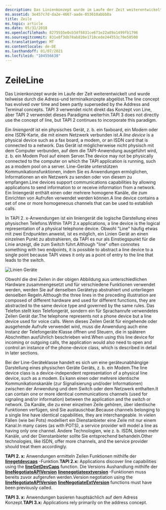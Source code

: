 ```yaml
---
description: Das Linienkonzept wurde im Laufe der Zeit weiterentwickelt und wurde teilweise durch die Adress-und terminalkonzepte abgelöst. TAPI 3 verwendet nicht direkt das Konzept von Line, aber TAPI 2 verwendet dieses Paradigma weiterhin.
ms.assetid: 3e457c7d-da2e-4667-aade-053610abbb8a
title: Zeile
ms.topic: article
ms.date: 05/31/2018
ms.openlocfilehash: 8275555e0cb34f5831ce671e22a89a1499fb1796
ms.sourcegitcommit: 831e8f3db78ab820e1710cede244553c70e50500
ms.translationtype: MT
ms.contentlocale: de-DE
ms.lasthandoff: 01/07/2021
ms.locfileid: "104556638"
---
```

# <a name="line"></a><span data-ttu-id="acbe4-104">Zeile</span><span class="sxs-lookup"><span data-stu-id="acbe4-104">Line</span></span>

<span data-ttu-id="acbe4-105">Das Linienkonzept wurde im Laufe der Zeit weiterentwickelt und wurde teilweise durch die Adress-und terminalkonzepte abgelöst.</span><span class="sxs-lookup"><span data-stu-id="acbe4-105">The line concept has evolved over time and been partly superseded by the Address and Terminal concepts.</span></span> <span data-ttu-id="acbe4-106">TAPI 3 verwendet nicht direkt das Konzept von Line, aber TAPI 2 verwendet dieses Paradigma weiterhin.</span><span class="sxs-lookup"><span data-stu-id="acbe4-106">TAPI 3 does not directly use the concept of line, but TAPI 2 continues to incorporate this paradigm.</span></span>

<span data-ttu-id="acbe4-107">Ein *liniengerät* ist ein physisches Gerät, z. b. ein faxboard, ein Modem oder eine ISDN-Karte, die mit einem Netzwerk verbunden ist.</span><span class="sxs-lookup"><span data-stu-id="acbe4-107">A *line device* is a physical device such as a fax board, a modem, or an ISDN card that is connected to a network.</span></span> <span data-ttu-id="acbe4-108">Das Gerät ist möglicherweise nicht physisch mit dem Computer verbunden, auf dem die TAPI-Anwendung ausgeführt wird, z. b. ein Modem Pool auf einem Server.</span><span class="sxs-lookup"><span data-stu-id="acbe4-108">The device may not be physically connected to the computer on which the TAPI application is running, such as a modem pool on a server.</span></span> <span data-ttu-id="acbe4-109">Line-Geräte unterstützen Kommunikationsfunktionen, indem Sie es Anwendungen ermöglichen, Informationen an ein Netzwerk zu senden oder von diesem zu empfangen.</span><span class="sxs-lookup"><span data-stu-id="acbe4-109">Line devices support communications capabilities by allowing applications to send information to or receive information from a network.</span></span> <span data-ttu-id="acbe4-110">Ein liniengerät enthält einen oder mehrere homogene Kanäle, die zum Einrichten von Aufrufen verwendet werden können.</span><span class="sxs-lookup"><span data-stu-id="acbe4-110">A line device contains a set of one or more homogeneous channels that can be used to establish calls.</span></span>

<span data-ttu-id="acbe4-111">In TAPI 2. x-Anwendungen ist ein liniengerät die logische Darstellung eines physischen Telefons.</span><span class="sxs-lookup"><span data-stu-id="acbe4-111">Within TAPI 2.x applications, a line device is the logical representation of a physical telephone device.</span></span> <span data-ttu-id="acbe4-112">Obwohl "Line" häufig etwas mit zwei Endpunkten anweist, ist es möglich, ein Linien Gerät an einen einzelnen Punkt zu abstrahieren, da TAPI es nur als Einstiegspunkt für die Linie anzeigt, die zum Switch führt.</span><span class="sxs-lookup"><span data-stu-id="acbe4-112">Although "line" often connotes something with two endpoints, it is possible to abstract a line device to a single point because TAPI views it only as a point of entry to the line that leads to the switch.</span></span>

![Linien Geräte](images/ch0501.png)

<span data-ttu-id="acbe4-114">Obwohl die drei Zeilen in der obigen Abbildung aus unterschiedlichen Hardware zusammengesetzt und für verschiedene Funktionen verwendet werden, werden Sie auf denselben Gerätetyp abstrahiert und unterliegen denselben Regeln.</span><span class="sxs-lookup"><span data-stu-id="acbe4-114">Although the three lines in the preceding illustration are composed of different hardware and used for different functions, they are abstracted to the same device type and governed by the same rules.</span></span> <span data-ttu-id="acbe4-115">Das Telefon stellt kein Telefongerät, sondern ein für Sprachanrufe verwendetes Zeilen Gerät dar.</span><span class="sxs-lookup"><span data-stu-id="acbe4-115">The telephone represents not a phone device but a line device used for voice calls.</span></span> <span data-ttu-id="acbe4-116">Wenn dieses Zeilen Gerät für eingehende oder ausgehende Aufrufe verwendet wird, muss die Anwendung auch eine Instanz der Telefongeräte Klasse öffnen und Steuern, die in späteren Abschnitten ausführlich beschrieben wird.</span><span class="sxs-lookup"><span data-stu-id="acbe4-116">When using this line device for incoming or outgoing calls, the application would also need to open and control an instance of the phone-device class, which is described in detail in later sections.</span></span>

<span data-ttu-id="acbe4-117">Bei der Line-Geräteklasse handelt es sich um eine geräteunabhängige Darstellung eines physischen Geräte Geräts, z. b. ein Modem.</span><span class="sxs-lookup"><span data-stu-id="acbe4-117">The line device class is a device-independent representation of a physical line device, such as a modem.</span></span> <span data-ttu-id="acbe4-118">Es kann einen oder mehrere identische Kommunikationskanäle (zur Signalisierung und/oder Informationen) zwischen der Anwendung und dem Switch oder dem Netzwerk enthalten.</span><span class="sxs-lookup"><span data-stu-id="acbe4-118">It can contain one or more identical communications channels (used for signaling and/or information) between the application and the switch or network.</span></span> <span data-ttu-id="acbe4-119">Da Kanäle, die zu einer einzelnen Zeile gehören, über identische Funktionen verfügen, sind Sie austauschbar.</span><span class="sxs-lookup"><span data-stu-id="acbe4-119">Because channels belonging to a single line have identical capabilities, they are interchangeable.</span></span> <span data-ttu-id="acbe4-120">In vielen Fällen (wie bei Pots) modelliert ein Dienstanbieter eine Zeile mit nur einem Kanal.</span><span class="sxs-lookup"><span data-stu-id="acbe4-120">In many cases (as with POTS), a service provider will model a line as having only one channel.</span></span> <span data-ttu-id="acbe4-121">Andere Technologien, wie z. b. ISDN, bieten mehr Kanäle, und der Dienstanbieter sollte Sie entsprechend behandeln.</span><span class="sxs-lookup"><span data-stu-id="acbe4-121">Other technologies, like ISDN, offer more channels, and the service provider should treat them accordingly.</span></span>

<span data-ttu-id="acbe4-122">**TAPI 2. x:** Anwendungen ermitteln Zeilen Funktionen mithilfe der [**linegetdevcaps**](/windows/win32/api/tapi/nf-tapi-linegetdevcaps) -Funktion.</span><span class="sxs-lookup"><span data-stu-id="acbe4-122">**TAPI 2.x:** Applications discover line capabilities using the [**lineGetDevCaps**](/windows/win32/api/tapi/nf-tapi-linegetdevcaps) function.</span></span> <span data-ttu-id="acbe4-123">Die Versions Aushandlung mithilfe der [**lineNegotiateAPIVersion**](/windows/win32/api/tapi/nf-tapi-linenegotiateapiversion) [**linenegotiateextversion**](/windows/win32/api/tapi/nf-tapi-linenegotiateextversion) -Funktionen muss bereits zuvor aufgerufen werden.</span><span class="sxs-lookup"><span data-stu-id="acbe4-123">Version negotiation using the [**lineNegotiateAPIVersion**](/windows/win32/api/tapi/nf-tapi-linenegotiateapiversion) [**lineNegotiateExtVersion**](/windows/win32/api/tapi/nf-tapi-linenegotiateextversion) functions must have been previously called.</span></span>

<span data-ttu-id="acbe4-124">**TAPI 3. x:** Anwendungen basieren hauptsächlich auf dem Adress Konzept.</span><span class="sxs-lookup"><span data-stu-id="acbe4-124">**TAPI 3.x:** Applications rely primarily on the address concept.</span></span>

 

 
